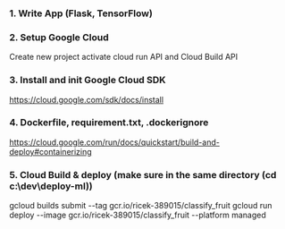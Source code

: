 ### 1. Write App (Flask, TensorFlow)

### 2. Setup Google Cloud
Create new project
activate cloud run API and Cloud Build API

### 3. Install and init Google Cloud SDK
https://cloud.google.com/sdk/docs/install

### 4. Dockerfile, requirement.txt, .dockerignore
https://cloud.google.com/run/docs/quickstart/build-and-deploy#containerizing

### 5. Cloud Build & deploy (make sure in the same directory (cd c:\dev\deploy-ml))
gcloud builds submit --tag gcr.io/ricek-389015/classify_fruit 
gcloud run deploy --image gcr.io/ricek-389015/classify_fruit --platform managed
